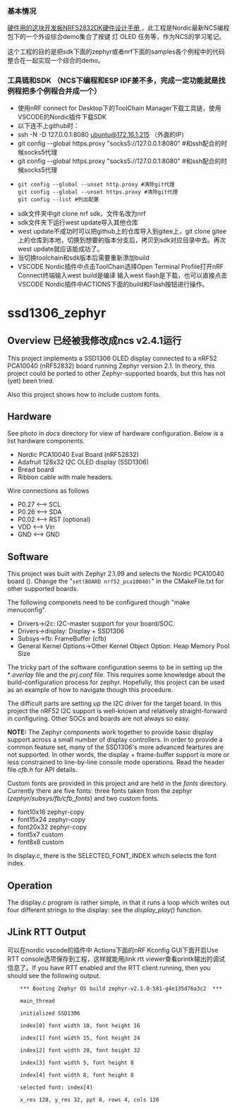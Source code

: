 ### 基本情况

[硬件用的这块开发板NRF52832DK硬件设计手册 ](http://doc.iotxx.com/NRF52832DK%E7%A1%AC%E4%BB%B6%E8%AE%BE%E8%AE%A1%E6%89%8B%E5%86%8C) ，此工程是Nordic最新NCS编程包下的一个外设综合demo集合了按键 灯 OLED 任务等，作为NCS的学习笔记。

这个工程的目的是把sdk下面的zephyr或者nrf下面的samples各个例程中的代码整合在一起实现一个综合的demo。

### 工具链和SDK （NCS下编程和ESP IDF差不多，完成一定功能就是找例程把多个例程合并成一个）

* 使用nRF connect for Desktop下的ToolChain Manager下载工具链，使用VSCODE的Nordic插件下载SDK
* 以下连不上github时：
* ssh -N -D 127.0.0.1:8080 ubuntu@172.16.1.215    （外面的IP）
* git config --global https.proxy "socks5://127.0.0.1:8080"  #和ssh配合的时候socks5代理
* git config --global https.proxy "socks5://127.0.0.1:8080"  #和ssh配合的时候socks5代理
* ```取消
  git config --global --unset http.proxy #清除git代理
  git config --global --unset https.proxy #清除git代理
  git config --list #列出配置
  ```
* sdk文件夹中git clone nrf sdk，文件名改为nrf
* sdk文件夹下运行west update导入其他仓库
* west update不成功时可以把github上的仓库导入到gitee上，git clone gitee上的仓库到本地，切换到想要的版本分支后，拷贝到sdk对应目录中去。再次west update就应该能成功了。
* 当切换toolchain和sdk版本后需要重新添加build
* VSCODE Nordic插件中点击ToolChain选择Open Terminal Profile打开nRF Connect终端输入west build是编译 输入west flash是下载，也可以直接点击VSCODE Nordic插件中ACTIONS下面的build和Flash按钮进行操作。

# ssd1306_zephyr

## Overview 已经被我修改成ncs v2.4.1运行

This project implements a SSD1306 OLED display connected to a nRF52 PCA10040 (nRF52832) board running Zephyr version 2.1.
In theory, this project could be ported to other Zephyr-supported boards, but this has not (yet) been tried.

Also this project shows how to include custom fonts.

## Hardware

See photo in *docs* directory for view of hardware configuration.
Below is a list hardware components.

* Nordic PCA10040 Eval Board (nRF52832)
* Adafruit 128x32 I2C OLED display (SSD1306)
* Bread board
* Ribbon cable with male headers.

Wire connections as follows

* P0.27 <--> SCL
* P0.26 <--> SDA
* P0.02 <--> RST  (optional)
* VDD   <--> Vin
* GND   <--> GND

## Software

This project was built with Zephyr 2.1.99 and selects the Nordic PCA10040 board ().
Change the "`set(BOARD nrf52_pca10040)`" in the CMakeFile.txt for other supported boards.

The following componets need to be configured though "make menuconfig".

* Drivers->i2c: I2C-master support for your board/SOC.
* Drivers->display: Display + SSD1306
* Subsys->fb: FrameBuffer (cfb)
* General Kernel Options->Other Kernel Object Option: Heap Memory Pool Size

The tricky part of the software configuration seems to be in setting up the **.overlay* file and the *prj.conf* file.  This requires some knowledge about the build-configuration process for zephyr.
Hopefully, this project can be used as an example of how to navigate though this procedure.

The difficult parts are setting up the I2C driver for the target board. In this project the nRF52 I2C support is well-known and relatively straight-forward in configuring.  Other SOCs and boards are not always so easy.

**NOTE:** The Zephyr components work together to provide basic display support across a small number of display controllers. In order to provide a common feature set, many of the SSD1306's more advanced feartures are not supported. In other words, the display + frame-buffer support is more or less constrained to line-by-line console mode operations.  Read the header file *cfb.h* for API details.

Custom fonts are provided in this project and are held in the *fonts* directory. Currently there are five fonts: three fonts taken from the zephyr (*zephyr/subsys/fb/cfb_fonts*) and two custom fonts.

* font10x16  zephyr-copy
* font15x24  zephyr-copy
* font20x32  zephyr-copy
* font5x7 custom
* font8x8 custom

In display.c, there is the SELECTED_FONT_INDEX which selects the font index.

## Operation

The display.c program is rather simple, in that it runs a loop which writes out four different strings to the display: see the *display_play()* function.

## JLink RTT Output

可以在nordic vscode的插件中 Actions下面的nRF Kconfig GUI下面开启Use RTT console选项保存到工程，这样就能用jlink rtt viewer查看printk输出的调试信息了。If you have RTT enabled and the RTT client running, then you should see the following output.

```
    *** Booting Zephyr OS build zephyr-v2.1.0-581-g4e135d76a3c2  ***

    main_thread

    initialized SSD1306

    index[0] font width 10, font height 16

    index[1] font width 15, font height 24

    index[2] font width 20, font height 32

    index[3] font width 5, font height 8

    index[4] font width 8, font height 8

    selected font: index[4]

    x_res 128, y_res 32, ppt 8, rows 4, cols 128
```
